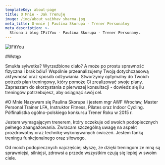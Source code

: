 ```yaml
---
templateKey: about-page
title: O Mnie - Jak Trenuję
image: /img/about_vaibhav_sharma.jpg
meta_title: O-mnie | Paulina Skorupa - Trener Personalny
meta_description: >-
  Strona i blog IFitYou - Paulina Skorupa - Trener Personany.
---
```


![IFitYou](public/img/profile.jpg)

#Wstęp

Smukła sylwetka? Wyrzeźbione ciało? A może po prostu sprawność fizyczna i brak bólu?
              Wspólnie przeanalizujemy Twoją dotychczasową aktywność oraz sposób odżywiania. Stworzymy optymalny do Twoich potrzeb plan treningowy, który pomoże Ci zrealizować swoje plany.
            Zapraszam do skorzystania z pierwszej konsultacji - dowiedz się ilu treningów potrzebujesz, aby osiągnąć swój cel. 
            
#O Mnie
Nazywam się Paulina Skorupa i jestem mgr AWF Wrocław, Master Personal Trainer LFA, Instruktor Fitness, Pilates oraz Indoor Cycling. Półfinalistka ogólno-polskiego konkursu Trener Roku w 2015 r. 

Jestem wymagającym trenerem, który oczekuje od swoich podopiecznych pełnego zaangażowania. Zwracam szczególną uwagę na aspekt prozdrowotny oraz technikę wykonywanych ćwiczeń. Jestem fanką treningu funkcjonalnego oraz siłowego.

Od moich podopiecznych najczęściej słyszę, że dzięki treningom ze mną są sprawniejsi, silniejsi, zdrowsi a przede wszystkim czują się lepiej w swoim ciele.



